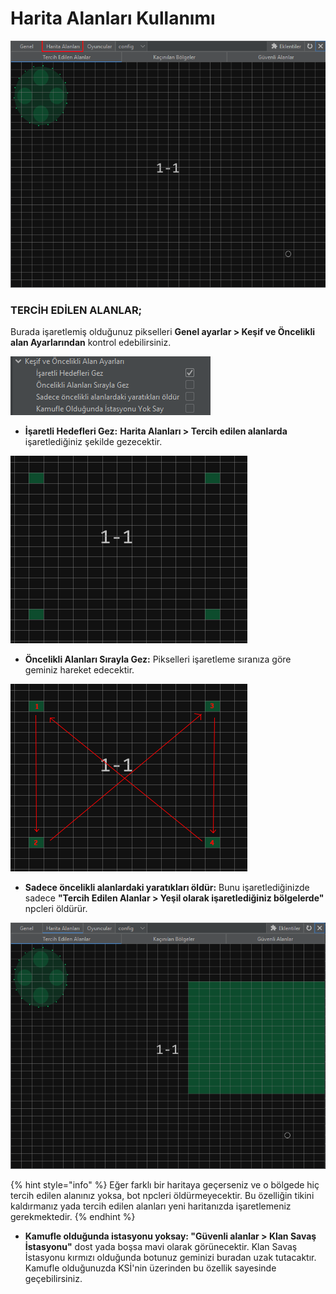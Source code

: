 # Harita Alanları Kullanımı

![](<.gitbook/assets/image (52).png>)

### TERCİH EDİLEN ALANLAR;

Burada işaretlemiş olduğunuz pikselleri **Genel ayarlar > Keşif ve Öncelikli alan Ayarlarından** kontrol edebilirsiniz.

![](<.gitbook/assets/image (55).png>)

* **İşaretli Hedefleri Gez:** **Harita Alanları > Tercih edilen alanlarda** işaretlediğiniz şekilde gezecektir.

![](<.gitbook/assets/image (197).png>)

* **Öncelikli Alanları Sırayla Gez:** Pikselleri işaretleme sıranıza göre geminiz hareket edecektir.

![](<.gitbook/assets/image (44).png>)

* **Sadece öncelikli alanlardaki yaratıkları öldür:** Bunu işaretlediğinizde sadece **"Tercih Edilen Alanlar > Yeşil olarak işaretlediğiniz bölgelerde"** npcleri öldürür.

![](<.gitbook/assets/image (211).png>)

{% hint style="info" %}
Eğer farklı bir haritaya geçerseniz ve o bölgede hiç tercih edilen alanınız yoksa, bot npcleri öldürmeyecektir. Bu özelliğin tikini kaldırmanız yada tercih edilen alanları yeni haritanızda işaretlemeniz gerekmektedir.
{% endhint %}

* **Kamufle olduğunda istasyonu yoksay: "Güvenli alanlar > Klan Savaş İstasyonu"** dost yada boşsa mavi olarak görünecektir. Klan Savaş İstasyonu kırmızı olduğunda botunuz geminizi buradan uzak tutacaktır.\
  Kamufle olduğunuzda KSİ'nin üzerinden bu özellik sayesinde geçebilirsiniz.
